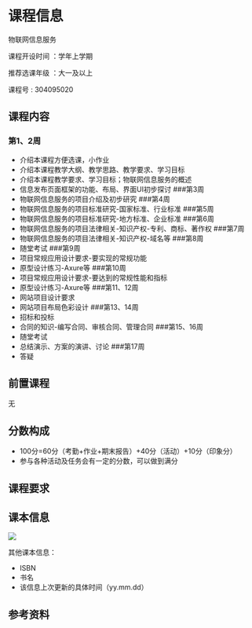 # 课程信息

物联网信息服务

课程开设时间 ：学年上学期

推荐选课年级 ：大一及以上

课程号 : 304095020

## 课程内容
### 第1、2周
- 介绍本课程方便选课，小作业
- 介绍本课程教学大纲、教学思路、教学要求、学习目标
- 介绍本课程教学要求、学习目标；物联网信息服务的概述
- 信息发布页面框架的功能、布局、界面UI初步探讨
###第3周
- 物联网信息服务的项目介绍及初步研究
###第4周
- 物联网信息服务的项目标准研究-国家标准、行业标准
###第5周
- 物联网信息服务的项目标准研究-地方标准、企业标准
###第6周
- 物联网信息服务的项目法律相关-知识产权-专利、商标、著作权
###第7周
- 物联网信息服务的项目法律相关-知识产权-域名等
###第8周
- 随堂考试
###第9周
- 项目常规应用设计要求-要实现的常规功能
- 原型设计练习-Axure等
###第10周
- 项目常规应用设计要求-要达到的常规性能和指标
- 原型设计练习-Axure等
###第11、12周
- 网站项目设计要求
- 网站项目布局色彩设计
###第13、14周
- 招标和投标
- 合同的知识-编写合同、审核合同、管理合同
###第15、16周
- 随堂考试
- 总结演示、方案的演讲、讨论
###第17周
- 答疑
## 前置课程
无

## 分数构成
- 100分=60分（考勤+作业+期末报告）+40分（活动）+10分（印象分）
- 参与各种活动及任务会有一定的分数，可以做到满分

## 课程要求


## 课本信息

![]("课本图片")

其他课本信息：
- ISBN
- 书名
- 该信息上次更新的具体时间（yy.mm.dd）

## 参考资料

